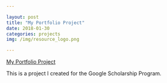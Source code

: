 ```yaml
---

layout: post
title: "My Portfolio Project"
date: 2018-01-30
categories: projects
img: /img/resource_logo.png

---
```


<a href="https://github.com/WYCodeBook/WY_Portfolio"> My Portfolio Project </a>

This is a project I created for the Google Scholarship Program.
